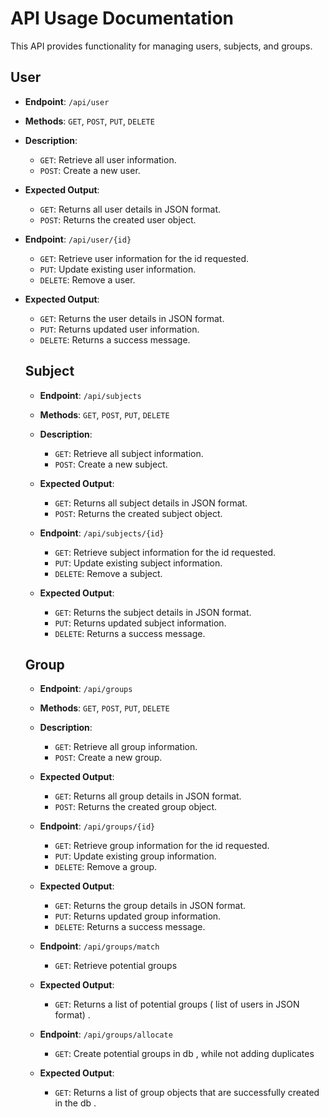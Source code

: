 # API Usage Documentation

This API provides functionality for managing users, subjects, and groups.

## User
- **Endpoint**: `/api/user`
- **Methods**: `GET`, `POST`, `PUT`, `DELETE`
- **Description**: 
    - `GET`: Retrieve all user information.
    - `POST`: Create a new user.
- **Expected Output**:
    - `GET`: Returns all user details in JSON format.
    - `POST`: Returns the created user object.

- **Endpoint**: `/api/user/{id}`
    - `GET`: Retrieve user information for the id requested.
    - `PUT`: Update existing user information.
    - `DELETE`: Remove a user.


- **Expected Output**:
    - `GET`: Returns the user details in JSON format.
    - `PUT`: Returns updated user information.
    - `DELETE`: Returns a success message.

    ## Subject
    - **Endpoint**: `/api/subjects`
    - **Methods**: `GET`, `POST`, `PUT`, `DELETE`
    - **Description**: 
        - `GET`: Retrieve all subject information.
        - `POST`: Create a new subject.
    - **Expected Output**:
        - `GET`: Returns all subject details in JSON format.
        - `POST`: Returns the created subject object.

    - **Endpoint**: `/api/subjects/{id}`
        - `GET`: Retrieve subject information for the id requested.
        - `PUT`: Update existing subject information.
        - `DELETE`: Remove a subject.

    - **Expected Output**:
        - `GET`: Returns the subject details in JSON format.
        - `PUT`: Returns updated subject information.
        - `DELETE`: Returns a success message.

    ## Group
    - **Endpoint**: `/api/groups`
    - **Methods**: `GET`, `POST`, `PUT`, `DELETE`
    - **Description**: 
        - `GET`: Retrieve all group information.
        - `POST`: Create a new group.
    - **Expected Output**:
        - `GET`: Returns all group details in JSON format.
        - `POST`: Returns the created group object.

    - **Endpoint**: `/api/groups/{id}`
        - `GET`: Retrieve group information for the id requested.
        - `PUT`: Update existing group information.
        - `DELETE`: Remove a group.

    - **Expected Output**:
        - `GET`: Returns the group details in JSON format.
        - `PUT`: Returns updated group information.
        - `DELETE`: Returns a success message.

    - **Endpoint**: `/api/groups/match`
        - `GET`: Retrieve potential groups
    - **Expected Output**:
        - `GET`: Returns a list of potential groups ( list of users in JSON format) .

     - **Endpoint**: `/api/groups/allocate`
        - `GET`: Create potential groups in db , while not adding duplicates
    - **Expected Output**:
        - `GET`: Returns a list of group objects that are successfully created in the db .
